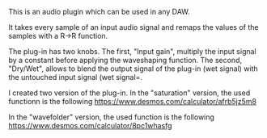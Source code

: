 This is an audio plugin which can be used in any DAW.

It takes every sample of an input audio signal and remaps the values of the samples with a R->R function. 

The plug-in has two knobs. The first, "Input gain", multiply the input signal by a constant before applying the waveshaping function. The second, "Dry/Wet", allows to blend the output signal of the plug-in (wet signal) with the untouched input signal (wet signal=.

I created two version of the plug-in. In the "saturation" version, the used functionn is the following https://www.desmos.com/calculator/afrb5jz5m8

In the "wavefolder" version, the used function is the following https://www.desmos.com/calculator/8pc1whasfg



